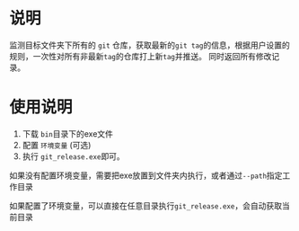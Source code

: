 # 说明

监测目标文件夹下所有的 `git` 仓库，获取最新的`git tag`的信息，根据用户设置的规则，一次性对所有非最新`tag`的仓库打上新`tag`并推送。
同时返回所有修改记录。

# 使用说明

1. 下载 `bin`目录下的exe文件
2. 配置 `环境变量` (可选)
3. 执行 `git_release.exe`即可。

如果没有配置环境变量，需要把exe放置到文件夹内执行，或者通过`--path`指定工作目录

如果配置了环境变量，可以直接在任意目录执行`git_release.exe`，会自动获取当前目录